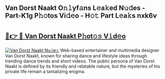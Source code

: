 ## Van Dorst Naakt O𝚗𝚕yf𝚊ns L𝚎a𝚔ed N𝚞𝚍es - Part-K1g P𝚑𝚘tos Vi𝚍𝚎o - H𝚘𝚝 Part L𝚎a𝚔s nxk6v

# <h2><a href="http://kfe15j.oniu.top/?m=Van+Dorst+Naakt">🔗👉 🔴 Van Dorst Naakt P𝚑ot𝚘𝚜 V𝚒d𝚎o</a></h2>

[![Van Dorst Naakt Nu𝚍e𝚜](https://i.imgur.com/0qMVB7G.gif)](http://kfe15j.oniu.top/?m=Van+Dorst+Naakt)
Web-based entertainer and multimedia designer Van Dorst Naakt, known for sharing dance and lifestyle ideas through trending dance trends and short videos. The public persona of Van Dorst Naakt is defined by its friendly and relatable nature, but the mysteries of his private life remain a tantalizing enigma.  

